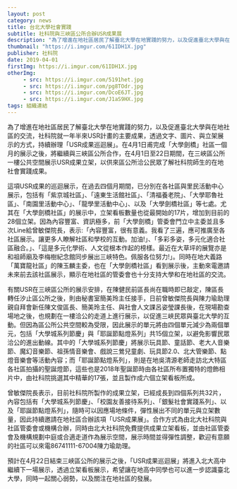 ```yaml
---
layout: post
category: news
title: 台北大學社會實踐
subtitle: 社科院與三峽區公所合辦USR成果展
description: "為了增進在地社區居民了解臺北大學在地實踐的努力，以及促進臺北大學與在地社區的交流，社科院就一年半來USR計畫的主要成果，透過文字、圖片、與立架展示的方式，持續辦理「USR成果巡迴展」。在4月1日甫完成「大學劍橋」社區一個月的展示之後，將繼續與三峽區公所合作，在4月1日至22日期間，在三峽區公所一樓公共空間展示USR成果立架，以供來區公所洽公民眾了解社科院師生的在地社會實踐成果。..."
thumbnail: "https://i.imgur.com/61IDH1X.jpg"
publisher: 社科院
date: 2019-04-01
firstImg: https://i.imgur.com/61IDH1X.jpg
otherImg:
     - src: https://i.imgur.com/5191het.jpg
     - src: https://i.imgur.com/pg8TOdr.jpg
     - src: https://i.imgur.com/DcoE6JT.jpg
     - src: https://i.imgur.com/J1aS9HX.jpg
tags: 組織連結
---
```


為了增進在地社區居民了解臺北大學在地實踐的努力，以及促進臺北大學與在地社區的交流，社科院就一年半來USR計畫的主要成果，透過文字、圖片、與立架展示的方式，持續辦理「USR成果巡迴展」。在4月1日甫完成「大學劍橋」社區一個月的展示之後，將繼續與三峽區公所合作，在4月1日至22日期間，在三峽區公所一樓公共空間展示USR成果立架，以供來區公所洽公民眾了解社科院師生的在地社會實踐成果。

這項USR成果的巡迴展示，在過去四個月期間，已分別在各社區與里民活動中心展示，包括有「紫京城社區」、「遠東生活館社區」、「清福養老院」、「大學耶魯社區」、「南園里活動中心」、「龍學里活動中心」、以及「大學劍橋社區」等七處。尤其在「大學劍橋社區」的展示中，立架看板數量也從最開始的17片，增加到目前的28個立架。因為內容豐富、資訊極多，前「大學劍橋」管委會門立中主委並且多次Line給曾敏傑院長，表示:「內容豐富，很有意義。我看了三遍，應可推廣至各社區展示。讓更多人瞭解社區和學校的互動。加油!」、「多彩多姿，多元化適合社區融合。」、「這是多元化學術、人文從根本作起的榜樣。最近在大草坪的展覽亦是和祖師廟及李梅樹紀念館同步展出三峽特色。佩服各位努力!」。同時在地大義路「萬寶龍社區」的陳玉麟主委，也在「大學劍橋社區」看到展示後，主動來電邀請未來前去該社區展示，顯示在地社區的管委會也十分支持大學和在地社區的交流。

有關USR在三峽區公所的展示安排，在陳健民前區長尚在職時即已敲定，陳區長轉任汐止區公所之後，則由秘書室簡美玲主任接手，日前曾敏傑院長與陳力瑜助理親自拜會新任陳文俊區長、簡美玲主任、與社會人文課呂姿瑩課長後，在現場勘查場地之後，也規劃在一樓洽公的走道上進行展示，以促進三峽民眾與臺北大學的互動。但因為區公所公共空間較為受限，因此展示的單元將由四個單元減少為兩個單元，包括「大學城系列節慶」與「耶誕節點燈系列」共15個立架，以避免影響民眾洽公的進出動線。其中的「大學城系列節慶」將展示玩具節、童話節、老大人音樂節、魔幻音樂節、祖孫情音樂會、戲說三鶯兒童劇、玩具節2.0、北大管樂節、點燈音樂會等活動內容；而「耶誕節點燈系列」，則是在地吳清源老師走訪北大特區各社區拍攝的聖誕燈節，這些也是2018年聖誕節時由各社區所布置獨特的燈飾相片中，由社科院挑選其中精華的17張，並且製作成六個立架看板所成。

曾敏傑院長表示，目前社科院所製作的成果立架，已經成長到四個系列共32片，內容包括有「大學城系列節慶」、「校園友善接待系列」、「銀髮社會實踐系列」、以及「耶誕節點燈系列」，隨時可以因應場地條件，彈性展出不同的單元與立架數量，因此持續邀請在地社區合辦該項「USR成果展」。合作方式為由北大社科院與社區管委會或機構合辦，同時由北大社科院免費提供成果立架看板，並由社區管委會及機構規劃中庭或合適走道作為展示空間，展示時間並得彈性調整，歡迎有意願的社區可以來電86741111-67004陳力瑜助理。

預計在4月22日結束三峽區公所的展示之後，「USR成果巡迴展」將進入北大高中繼續下一場展示，透過立架看板展示，希望讓在地高中同學也可以進一步認識臺北大學，同時一起關心弱勢，以及關注在地社區的發展。
